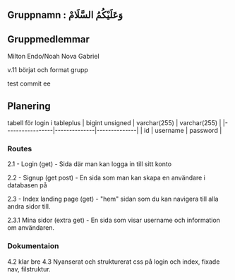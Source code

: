 

 ## Gruppnamn :  وَعَلَيْكُمُ السَّلَامْ
## Gruppmedlemmar
Milton
Endo/Noah 
Nova
Gabriel

v.11 
börjat och format grupp

test commit
ee



## Planering
tabell för login i tableplus
| bigint unsigned | varchar(255) | varchar(255) |
|-----------------|--------------|--------------|
| id              | username     | password     |

### Routes
 2.1 - Login (get) - Sida där man kan logga in till sitt konto

 2.2 - Signup (get post) - En sida som man kan skapa en användare i databasen på

 2.3 - Index landing page (get) - "hem" sidan som du kan navigera till alla andra sidor till.

 2.3.1 Mina sidor (extra get) - En sida som visar username och information om användaren.



 ### Dokumentaion
 4.2 klar bre
 4.3 Nyanserat och strukturerat css på login och index, fixade nav, filstruktur.